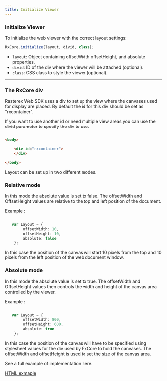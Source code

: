```yaml
---
title: Initialize Viewer
---
```


### Initialize Viewer
To initialize the web viewer with the correct layout settings:

```typescript
RxCore.initialize(layout, divid, class);
```
- `layout`: Object containing offsetWidth offsetHeight, and absolute properties.
- `divid`: ID of the div where the viewer will be attached (optional).
- `class`: CSS class to style the viewer (optional).


---

### The RxCore div

Rasterex Web SDK uses a div to set up the view where the canvases used for display are placed.
By default the id for this div should be set as "rxcontainer".

If you want to use another id or need multiple view areas you can use the divid parameter to specify the div to use.

```html

<body>

    <div id="rxcontainer">
    </div>

</body>

```

Layout can be set up in two different modes. 

### Relative mode

In this mode the absolute value is set to false. The offsetWidth and OffsetHeight values are relative to the top and left position of the document.

Example :

```typescript

   var Layout = {
        offsetWidth: 10,
        offsetHeight: 10,
        absolute: false
    };

```

In this case the position of the canvas will start 10 pixels from the top and 10 pixels from the left position of the web document window.

### Absolute mode

In this mode the absolute value is set to true. The offsetWidth and OffsetHeight values then controls the width and height of the canvas area controlled by the viewer.

Example :

```typescript

   var Layout = {
        offsetWidth: 800,
        offsetHeight: 600,
        absolute: true
    };
```

In this case the position of the canvas will have to be specified using stylesheet values for the div used by RxCore to hold the canvases. The offsetWidth and offsetHeight is used to set the size of the canvas area.

See a full example of implementation here.

[HTML exmaple](../basic-version/getting-started/how-to-add-to-html)


